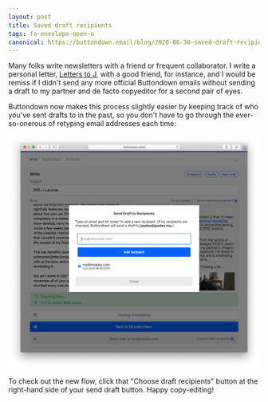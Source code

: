 ```yaml
---
layout: post
title: Saved draft recipients
tags: fa-envelope-open-o
canonical: https://buttondown.email/blog/2020-06-30-saved-draft-recipients
---
```


Many folks write newsletters with a friend or frequent collaborator. I write a personal letter, [Letters to J](https://buttondown.email/letters-to-j), with a good friend, for instance, and I would be remiss if I didn't send any more official Buttondown emails without sending a draft to my partner and de facto copyeditor for a second pair of eyes.

Buttondown now makes this process slightly easier by keeping track of who you've sent drafts to in the past, so you don't have to go through the ever-so-onerous of retyping email addresses each time:

![](/img/25.png)

To check out the new flow, click that "Choose draft recipients" button at the right-hand side of your send draft button. Happy copy-editing!

